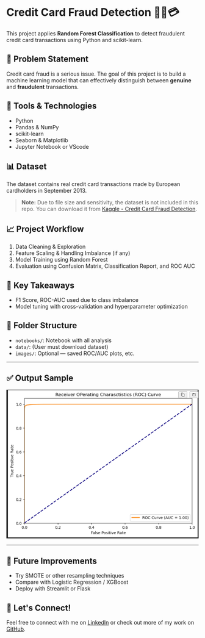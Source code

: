 # Credit Card Fraud Detection 🕵️‍♂️💳

This project applies **Random Forest Classification** to detect fraudulent credit card transactions using Python and scikit-learn.

## 📌 Problem Statement

Credit card fraud is a serious issue. The goal of this project is to build a machine learning model that can effectively distinguish between **genuine** and **fraudulent** transactions.

## 🔧 Tools & Technologies

- Python
- Pandas & NumPy
- scikit-learn
- Seaborn & Matplotlib
- Jupyter Notebook or VScode

## 📊 Dataset

The dataset contains real credit card transactions made by European cardholders in September 2013.

> **Note:** Due to file size and sensitivity, the dataset is not included in this repo. You can download it from [Kaggle - Credit Card Fraud Detection](https://www.kaggle.com/datasets/mlg-ulb/creditcardfraud).

## 📈 Project Workflow

1. Data Cleaning & Exploration
2. Feature Scaling & Handling Imbalance (if any)
3. Model Training using Random Forest
4. Evaluation using Confusion Matrix, Classification Report, and ROC AUC

## 🧠 Key Takeaways

- F1 Score, ROC-AUC used due to class imbalance
- Model tuning with cross-validation and hyperparameter optimization

## 📁 Folder Structure

- `notebooks/`: Notebook with all analysis
- `data/`: (User must download dataset)
- `images/`: Optional — saved ROC/AUC plots, etc.

---

## ✅ Output Sample

![ROC Curve](images/ROC.png)

---


## 🚀 Future Improvements

- Try SMOTE or other resampling techniques
- Compare with Logistic Regression / XGBoost
- Deploy with Streamlit or Flask

## 🤝 Let's Connect!

Feel free to connect with me on [LinkedIn](your-link) or check out more of my work on [GitHub](your-github-url).
